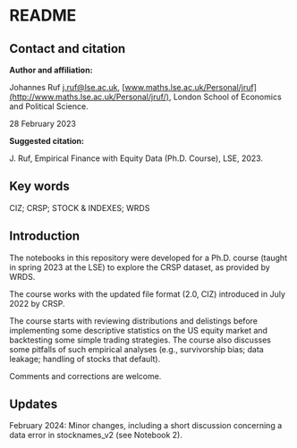 # README	



## Contact and citation

**Author and affiliation:**

Johannes Ruf [j.ruf@lse.ac.uk](), [www.maths.lse.ac.uk/Personal/jruf](http://www.maths.lse.ac.uk/Personal/jruf/), London School of Economics and Political Science.


28 February 2023

**Suggested citation:**

   J. Ruf, Empirical Finance with Equity Data (Ph.D. Course), LSE, 2023.
   
   
## Key words
CIZ; CRSP; STOCK & INDEXES; WRDS

## Introduction

The notebooks in this repository were developed for a Ph.D. course (taught in spring 2023 at the LSE) to explore the CRSP dataset, as provided by WRDS.

The course works with the updated file format (2.0, CIZ) introduced in July 2022 by CRSP.

The course starts with reviewing distributions and delistings before implementing some descriptive statistics on the US equity market and backtesting some simple trading strategies. The course also discusses some pitfalls of such empirical analyses (e.g., survivorship bias; data leakage; handling of stocks that default).

Comments and corrections are welcome.


## Updates

February 2024: Minor changes, including a short discussion concerning a data error in stocknames_v2 (see Notebook 2).
